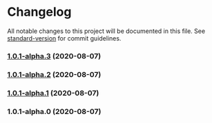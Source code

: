 # Changelog

All notable changes to this project will be documented in this file. See [standard-version](https://github.com/conventional-changelog/standard-version) for commit guidelines.

### [1.0.1-alpha.3](https://github.com/lk0606/vue2_cli_single/compare/v1.0.1-alpha.2...v1.0.1-alpha.3) (2020-08-07)

### [1.0.1-alpha.2](https://github.com/lk0606/vue2_cli_single/compare/v1.0.1-alpha.1...v1.0.1-alpha.2) (2020-08-07)

### [1.0.1-alpha.1](https://github.com/lk0606/vue2_cli_single/compare/v1.0.1-alpha.0...v1.0.1-alpha.1) (2020-08-07)

### 1.0.1-alpha.0 (2020-08-07)
